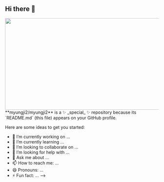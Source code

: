 ## Hi there 👋
<a href="https://github.com/devxb/gitanimals">
<img
  src="https://render.gitanimals.org/farms/myungji2"
  width="600"
  height="300"
/>
</a>
**myungji2/myungji2** is a ✨ _special_ ✨ repository because its `README.md` (this file) appears on your GitHub profile.

Here are some ideas to get you started:

- 🔭 I’m currently working on ...
- 🌱 I’m currently learning ...
- 👯 I’m looking to collaborate on ...
- 🤔 I’m looking for help with ...
- 💬 Ask me about ...
- 📫 How to reach me: ...
- 😄 Pronouns: ...
- ⚡ Fun fact: ...
-->
